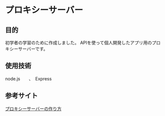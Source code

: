 # プロキシーサーバー
## 目的
  初学者の学習のために作成しました。
  APIを使って個人開発したアプリ用のプロキシーサーバーです。

## 使用技術
  node.js　　、　Express

## 参考サイト
  [プロキシーサーバーの作り方](https://monotein.com/books/proxy-server-book)
